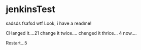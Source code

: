 # jenkinsTest
sadsds
fsafsd wtf
Look, i have a readme!

CHanged it....21
change it twice....
chenged it thrice...
4 now....

Restart...5
